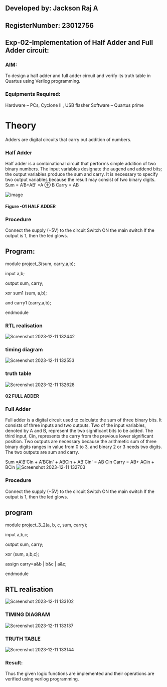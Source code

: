 ## Developed by: Jackson Raj A
## RegisterNumber:  23012756
## Exp-02-Implementation of Half Adder and Full Adder circuit:

### AIM:
To design a half adder and full adder circuit and verify its truth table in Quartus using Verilog programming.

### Equipments Required:
Hardware – PCs, Cyclone II , USB flasher
Software – Quartus prime
# Theory
Adders are digital circuits that carry out addition of numbers.
 
### Half Adder
Half adder is a combinational circuit that performs simple addition of two binary numbers. The input variables designate the augend and addend bits; the output variables produce the sum and carry. It is necessary to specify two output variables because the result may consist of two binary digits.
Sum = A’B+AB’ =A ⊕ B Carry = AB

![image](https://user-images.githubusercontent.com/36288975/163552156-a13e5a56-c638-4110-97d9-8896907c8d25.png)
#### Figure -01 HALF ADDER 
### Procedure

Connect the supply (+5V) to the circuit
Switch ON the main switch
If the output is 1, then the led glows.




## Program:
module project_3(sum, carry,a,b);

input a,b;

output sum, carry;

xor sum1 (sum, a,b);

and carry1 (carry,a,b);

endmodule



### RTL realisation
![Screenshot 2023-12-11 132442](https://github.com/mounika2005/Exp-02-Implementation-of-Half-Adder-and-Full-Adder-circuit/assets/145633112/71b0c991-2017-4faf-bfd6-3ca3991e59ae)
### timing diagram 
![Screenshot 2023-12-11 132553](https://github.com/mounika2005/Exp-02-Implementation-of-Half-Adder-and-Full-Adder-circuit/assets/145633112/2cb33219-c37a-4f0a-bae7-96da5250f569)
### truth table
![Screenshot 2023-12-11 132628](https://github.com/mounika2005/Exp-02-Implementation-of-Half-Adder-and-Full-Adder-circuit/assets/145633112/7f987f89-e401-41bd-8055-62d61a6f286f)

#### 02 FULL ADDER 
### Full Adder
Full adder is a digital circuit used to calculate the sum of three binary bits. It consists of three inputs and two outputs. Two of the input variables, denoted by A and B, represent the two significant bits to be added. The third input, Cin, represents the carry from the previous lower significant position. Two outputs are necessary because the arithmetic sum of three binary digits ranges in value from 0 to 3, and binary 2 or 3 needs two digits. The two outputs are sum and carry.

Sum =A'B'Cin + A'BCin' + ABCin + AB'Cin' = AB Cin Carry = AB+ ACin + BCin
![Screenshot 2023-12-11 132703](https://github.com/mounika2005/Exp-02-Implementation-of-Half-Adder-and-Full-Adder-circuit/assets/145633112/f785da90-4b4c-46b7-aa09-20e4ba8b692d)

### Procedure

Connect the supply (+5V) to the circuit
Switch ON the main switch
If the output is 1, then the led glows.
## program
module project_3_2(a, b, c, sum, carry);

input a,b,c;

output sum, carry;

xor (sum, a,b,c);

assign carry=a&b | b&c | a&c;

endmodule
## RTL realisation 
![Screenshot 2023-12-11 133102](https://github.com/mounika2005/Exp-02-Implementation-of-Half-Adder-and-Full-Adder-circuit/assets/145633112/66f79611-1be5-43dc-aada-df1fd5a68375)

### TIMING DIAGRAM
![Screenshot 2023-12-11 133137](https://github.com/mounika2005/Exp-02-Implementation-of-Half-Adder-and-Full-Adder-circuit/assets/145633112/89e545f0-d4e8-4a0e-ba11-c219dfe1f5d6)
### TRUTH TABLE 
![Screenshot 2023-12-11 133144](https://github.com/mounika2005/Exp-02-Implementation-of-Half-Adder-and-Full-Adder-circuit/assets/145633112/e6e598de-4aa8-45a7-b964-fbe56acc9376)

### Result:

Thus the given logic functions are implemented and their operations are verified using verilog programming.
